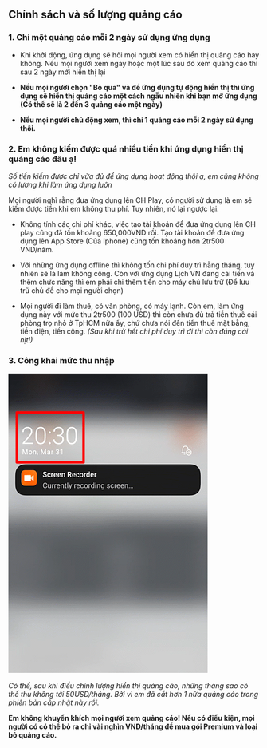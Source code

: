 ## __Chính sách và số lượng quảng cáo__

### __1. Chỉ một quảng cáo mỗi 2 ngày sử dụng ứng dụng__

- Khi khởi động, ứng dụng sẽ hỏi mọi người xem có hiển thị quảng cáo hay không.
Nếu mọi người xem ngay hoặc một lúc sau đó xem quảng cáo thì sau 2 ngày mới hiển thị lại

- __Nếu mọi người chọn "Bỏ qua" và để ứng dụng tự động hiển thị thì ứng dụng sẽ hiển thị quảng cáo một cách ngẫu nhiên khi bạn mở ứng dụng (Có thể sẽ là 2 đến 3 quảng cáo một ngày)__

- __Nếu mọi người chủ động xem, thì chỉ 1 quảng cáo mỗi 2 ngày sử dụng thôi.__

### __2. Em không kiếm được quá nhiều tiền khi ứng dụng hiển thị quảng cáo đâu ạ!__

*Số tiền kiếm được chỉ vừa đủ để ứng dụng hoạt động thôi ạ, em cũng không có lương khi làm ứng dụng luôn*

Mọi người nghĩ rằng đưa ứng dụng lên CH Play, có người sử dụng là em sẽ kiếm được tiền khi em không thu phí. Tuy nhiên, nó lại ngược lại.

- Không tính các chi phí khác, việc tạo tài khoản để đưa ứng dụng lên CH play cũng đã tốn khoảng 650,000VND rồi. Tạo tài khoản để đưa ứng dụng lên App Store (Của Iphone) cũng tốn khoảng hơn 2tr500 VND/năm.

- Với những ứng dụng offline thì không tốn chi phí duy trì hằng tháng, tuy nhiên sẽ là làm không công. Còn với ứng dụng Lịch VN đang cải tiến và thêm chức năng thì em phải chi thêm tiền cho máy chủ lưu trữ (Để lưu trữ chủ đề cho mọi người chọn)

- Mọi người đi làm thuê, có văn phòng, có máy lạnh. Còn em, làm ứng dụng này với mức thu 2tr500 (100 USD) thì còn chưa đủ trả tiền thuê cái phòng trọ nhỏ ở TpHCM nữa ấy, chứ chưa nói đến tiền thuê mặt bằng, tiền điện, tiền công. *(Sau khi trừ hết chi phí duy trì đi thì còn đúng cái nịt!)*

### __3. Công khai mức thu nhập__

![Mức thu nhập của tháng 2 và tháng 3](images/thu_nhap.gif)

*Có thể, sau khi điều chỉnh lượng hiển thị quảng cáo, những tháng sao có thể thu không tới 50USD/tháng. Bởi vì em đã cắt hơn 1 nửa quảng cáo trong phiên bản cập nhật này rồi.*

__Em không khuyến khích mọi người xem quảng cáo! Nếu có điều kiện, mọi người có có thể bỏ ra chỉ vài nghìn VND/tháng để mua gói Premium và loại bỏ quảng cáo.__
